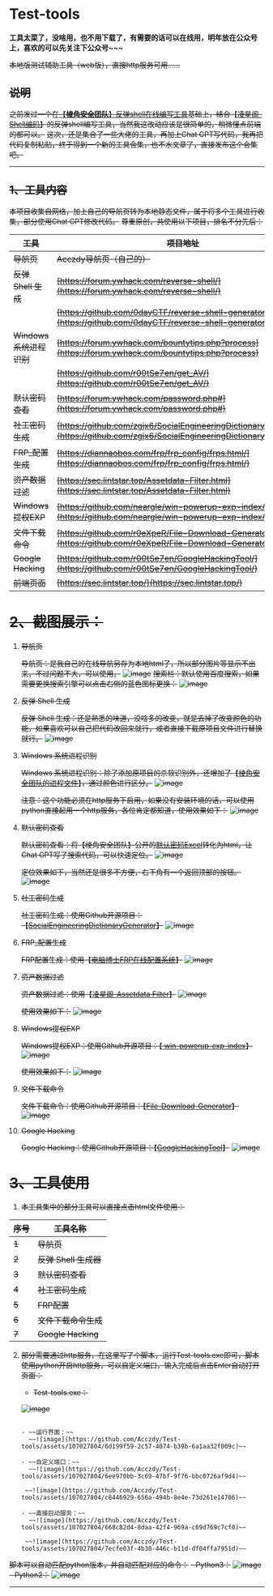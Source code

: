 # Test-tools

**工具太菜了，没啥用，也不用下载了，有需要的话可以在线用，明年放在公众号上，喜欢的可以先关注下公众号~~~**

~~本地版测试辅助工具（web版），直接http服务可用……~~

## ~~说明~~

~~之前发过一个在[【**棱角安全团队**】反弹shell在线编写工具](https://forum.ywhack.com/reverse-shell/)基础上，结合【[凌星阁-Shell编码](https://sec.lintstar.top/Java-shell.html)】的反弹shell编写工具，当然我这改动应该是很简单的，稍微懂点前端的都可以。~~
~~这次，还是集合了一些大佬的工具，再加上Chat GPT写代码，我再把代码复制粘贴，终于得到一个新的工具合集，也不水文章了，直接发布这个合集吧。~~

---

## ~~1、工具内容~~

~~本项目收集自网络，加上自己的导航页转为本地静态文件，属于将多个工具进行收集，部分使用Chat GPT修改代码。~~
~~尊重原创，共使用以下项目，排名不分先后：~~

| ~~**工具**~~             | ~~**项目地址**~~                                             |
| ------------------------ | ------------------------------------------------------------ |
| ~~导航页~~               | ~~Acczdy导航页（自己的）~~                                   |
| ~~反弹 Shell 生成~~      | ~~[https://forum.ywhack.com/reverse-shell/](https://forum.ywhack.com/reverse-shell/)~~ |
|                          | ~~[https://github.com/0dayCTF/reverse-shell-generator/](https://github.com/0dayCTF/reverse-shell-generator/)~~ |
| ~~Windows 系统进程识别~~ | ~~[https://forum.ywhack.com/bountytips.php?process](https://forum.ywhack.com/bountytips.php?process)~~ |
|                          | ~~[https://github.com/r00tSe7en/get_AV/](https://github.com/r00tSe7en/get_AV/)~~ |
| ~~默认密码查看~~         | ~~[https://forum.ywhack.com/password.php#](https://forum.ywhack.com/password.php#)~~ |
| ~~社工密码生成~~         | ~~[https://github.com/zgjx6/SocialEngineeringDictionaryGenerator/](https://github.com/zgjx6/SocialEngineeringDictionaryGenerator/)~~ |
| ~~FRP_配置生成~~         | ~~[https://diannaobos.com/frp/frp_config/frps.html/](https://diannaobos.com/frp/frp_config/frps.html/)~~ |
| ~~资产数据过滤~~         | ~~[https://sec.lintstar.top/Assetdata-Filter.html](https://sec.lintstar.top/Assetdata-Filter.html)~~ |
| ~~Windows提权EXP~~       | ~~[https://github.com/neargle/win-powerup-exp-index/](https://github.com/neargle/win-powerup-exp-index/)~~ |
| ~~文件下载命令~~         | ~~[https://github.com/r0eXpeR/File-Download-Generator/](https://github.com/r0eXpeR/File-Download-Generator/)~~ |
| ~~Google Hacking~~       | ~~[https://github.com/r00tSe7en/GoogleHackingTool/](https://github.com/r00tSe7en/GoogleHackingTool/)~~ |
| ~~前端页面~~             | ~~[https://sec.lintstar.top/](https://sec.lintstar.top/)~~   |

# ~~2、截图展示：~~

1. ~~导航页~~

   ~~导航页：是我自己的在线导航另存为本地html了，所以部分图片等显示不出来，不过问题不大，可以使用。~~
   ~~![image](https://github.com/Acczdy/Test-tools/assets/107027804/f5301c36-208c-43da-a248-241c6a743c2a)~~
   ~~搜索栏：默认使用百度搜索，如果需要更换搜索引擎可以点击右侧的蓝色图标更换：~~
   ~~![image](https://github.com/Acczdy/Test-tools/assets/107027804/f2151042-1e2b-4c82-b1fb-dc1375a59351)~~

2. ~~反弹 Shell 生成~~

   ~~反弹 Shell 生成：还是熟悉的味道，没啥多的改变，就是去掉了改变颜色的功能，如果喜欢可以自己把代码改回来就行，或者直接下载原项目文件进行替换就行。~~
   ~~![image](https://github.com/Acczdy/Test-tools/assets/107027804/0fc6963f-040c-483b-aedc-1bb913353fb0)~~

3. ~~Windows 系统进程识别~~

   ~~Windows 系统进程识别：除了添加原项目的杀软识别外，还增加了【[棱角安全团队的进程文件](https://forum.ywhack.com/bountytips.php?process)】，通过颜色进行区分。~~
   ~~![image](https://github.com/Acczdy/Test-tools/assets/107027804/923447ac-a357-4ac1-ad0b-ae42094af87f)~~

   ~~注意：这个功能必须在http服务下启用，如果没有安装环境的话，可以使用python直接起用一个http服务，各位肯定都知道，使用效果如下：~~
   ~~![image](https://github.com/Acczdy/Test-tools/assets/107027804/bda4123c-5cb8-45dc-9d39-fae152191eda)~~


4. ~~默认密码查看~~

   ~~默认密码查看：将【棱角安全团队】公开的[默认密码Excel](https://forum.ywhack.com/Public/defaultpasswd.xlsx)转化为html，让Chat GPT写了搜索代码，可以快速定位。~~
   ~~![image](https://github.com/Acczdy/Test-tools/assets/107027804/81beb5f9-f317-4ddc-aa3a-9341f75bd9c6)~~

   ~~定位效果如下，当然还是很多不方便，右下角有一个返回顶部的按钮。~~
   ~~![image](https://github.com/Acczdy/Test-tools/assets/107027804/703cf0b1-8a2f-4c31-b953-c37f4efedae6)~~


5. ~~社工密码生成~~

   ~~社工密码生成：使用Github开源项目：【[SocialEngineeringDictionaryGenerator](https://github.com/zgjx6/SocialEngineeringDictionaryGenerator)】~~
   ~~![image](https://github.com/Acczdy/Test-tools/assets/107027804/f33b957c-f675-4b1b-988d-bda77be8ebad)~~


6. ~~FRP_配置生成~~

   ~~FRP配置生成：使用【[电脑博士FRP在线配置系统](https://diannaobos.com/frp/frp_config/frps.html)】~~
   ~~![image](https://github.com/Acczdy/Test-tools/assets/107027804/689a85e0-2dc4-4067-bd6d-da6c001df4d0)~~


7. ~~资产数据过滤~~

   ~~资产数据过滤：使用【[凌星阁-Assetdata Filter](https://sec.lintstar.top/Assetdata-Filter.html)】~~
   ~~![image](https://github.com/Acczdy/Test-tools/assets/107027804/ea96d38c-7c0b-4b9b-b4cf-fce593ad177c)~~

   ~~使用效果如下：~~
   ~~![image](https://github.com/Acczdy/Test-tools/assets/107027804/3dd204f8-72e0-404c-a9e9-abfb7a6793ad)~~


8. ~~Windows提权EXP~~

   ~~Windows提权EXP：使用Github开源项目：【[ win-powerup-exp-index](https://github.com/neargle/win-powerup-exp-index/)】~~
   ~~![image](https://github.com/Acczdy/Test-tools/assets/107027804/4fea40a6-fec7-49bb-bf2b-05fdd6518074)~~

   ~~使用效果如下：~~
   ~~![image](https://github.com/Acczdy/Test-tools/assets/107027804/80eb6629-7025-4826-a690-9872e97c77a3)~~


9. ~~文件下载命令~~

   ~~文件下载命令：使用Github开源项目：【[File-Download-Generator](https://github.com/r0eXpeR/File-Download-Generator/)】~~
   ~~![image](https://github.com/Acczdy/Test-tools/assets/107027804/7b1890ed-71b6-4a6d-b6ac-7afdc171e151)~~


10. ~~Google Hacking~~

    ~~Google Hacking：使用Github开源项目：【[GoogleHackingTool](https://github.com/r00tSe7en/GoogleHackingTool/)】~~
    ~~![image](https://github.com/Acczdy/Test-tools/assets/107027804/3bdfe96c-74d6-448b-bf26-78090e2563cf)~~


# ~~3、工具使用~~

1. ~~本工具集中的部分工具可以直接点击html文件使用：~~

| ~~**序号**~~ | ~~**工具名称**~~      |
| ------------ | --------------------- |
| ~~1~~        | ~~导航页~~            |
| ~~2~~        | ~~反弹 Shell 生成器~~ |
| ~~3~~        | ~~默认密码查看~~      |
| ~~4~~        | ~~社工密码生成~~      |
| ~~5~~        | ~~FRP配置~~           |
| ~~6~~        | ~~文件下载命令生成~~  |
| ~~7~~        | ~~Google Hacking~~    |

2. ~~部分需要通过http服务，在这里写了个脚本，运行Test-tools.exe即可，脚本使用python开启http服务，可以自定义端口，输入完成后点击Enter自动打开页面：~~

   - ~~Test-tools.exe：~~

   ~~![image](https://github.com/Acczdy/Test-tools/assets/107027804/f116145f-aa89-41fe-8f2b-f8cb4c867ef5)~~
   ~~~~    

   - ~~运行界面：~~
     ~~![image](https://github.com/Acczdy/Test-tools/assets/107027804/6d199f59-2c57-4074-b39b-6a1aa32f009c)~~

   - ~~自定义端口：~~
     ~~![image](https://github.com/Acczdy/Test-tools/assets/107027804/6ee970bb-3c69-47bf-9f76-bbc0726af9d4)~~

    ~~![image](https://github.com/Acczdy/Test-tools/assets/107027804/c8446929-656a-494b-8e4e-73d261e14706)~~

   - ~~直接启动服务：~~
     ~~![image](https://github.com/Acczdy/Test-tools/assets/107027804/668c82d4-8daa-42f4-969a-c69d769c7cf0)~~

    ~~![image](https://github.com/Acczdy/Test-tools/assets/107027804/7ecfe03f-4b30-446c-b11d-df04ffa7951d)~~

~~脚本可以自动匹配python版本，并自动匹配对应的命令：~~ 
     ~~- Python3：~~
     ~~![image](https://github.com/Acczdy/Test-tools/assets/107027804/7d1e73de-ac6e-45f7-9a31-08b4bb4af809)~~
     ~~- Python2：~~
     ~~![image](https://github.com/Acczdy/Test-tools/assets/107027804/70d84781-3c32-45a0-b308-d2abcee7f3dc)~~
     

---
